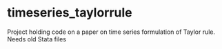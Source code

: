 # timeseries_taylorrule
Project holding code on a paper on time series formulation of Taylor rule.  Needs old Stata files
